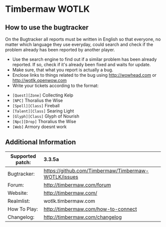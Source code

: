 Timbermaw WOTLK
================================

How to use the bugtracker
-------------------------
On the Bugtracker all reports must be written in English so that everyone, no matter which language they use everyday, could search and check if the problem already has been reported by another player.

 - Use the search engine to find out if a similar problem has been already reported. If so, check if it's already been fixed and waits for update.
 - Make sure, that what you report is actually a bug.
 - Enclose links to things related to the bug using http://wowhead.com or http://wotlk.openwow.com
 - Write your tickets according to the format:<br>
  * `[Quest][Zone]` Collecting Kelp<br>
  * `[NPC]` Thoralius the Wise<br>
  * `[Spell][Class]` Fireball<br>
  * `[Talent][Class]` Searing Light<br>
  * `[Glyph][Class]` Glyph of Nourish<br>
  * `[Npc][Drop]` Thoralius the Wise<br>
  * `[Web]` Armory doesnt work


Additional Information
-------------------------

| Supported patch:  | 3.3.5a                                              |
|-------------------|:----------------------------------------------------|
| Bugtracker:       | https://github.com/Timbermaw/Timbermaw-WOTLK/issues |
| Forum:            | http://timbermaw.com/forum                          |
| Website:          | http://timbermaw.com/                               |
| Realmlist:        | wotlk.timbermaw.com                                 |
| How To Play:      | http://timbermaw.com/how-to-connect                 |
| Changelog:        | http://timbermaw.com/changelog                      |
